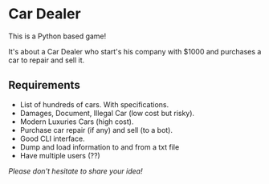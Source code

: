 # Car Dealer

This is a Python based game!

It's about a Car Dealer who start's his company with \$1000 and purchases a car to repair and sell it.

## Requirements

-   List of hundreds of cars. With specifications.
-   Damages, Document, Illegal Car (low cost but risky).
-   Modern Luxuries Cars (high cost).
-   Purchase car repair (if any) and sell (to a bot).
-   Good CLI interface.
-   Dump and load information to and from a txt file
-   Have multiple users (??)

*Please don't hesitate to share your idea!*
